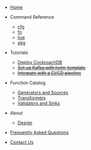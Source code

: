 - [Home](/)

- Command Reference
    * [cfg](reference/cfg)
    * [fn](reference/fn)
    * [live](reference/live)
    * [pkg](reference/pkg)

- Tutorials
    * [Deploy CockroachDB](tutorials/deploy_db)
    * [~~Set up Kafka with helm-template~~]()
    * [~~Integrate with a CI/CD pipeline~~]()

- Function Catalog
    * [Generators and Sources](catalog/generators)
    * [Transformers](catalog/transformers)
    * [Validators and Sinks](catalog/validators)

- About
    * [Design](about/kpt-design)

- [Frequently Asked Questions](faq/)

- [Contact Us](contact/)